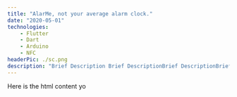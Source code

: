 ```yaml
---
title: "AlarMe, not your average alarm clock."
date: "2020-05-01"
technologies: 
    - Flutter
    - Dart
    - Arduino
    - NFC
headerPic: ./sc.png
description: "Brief Description Brief DescriptionBrief DescriptionBrief DescriptionBrief DescriptionBrief DescriptionBrief DescriptionBrief DescriptionBrief DescriptionBrief DescriptionBrief DescriptionBrief DescriptionBrief DescriptionBrief DescriptionBrief DescriptionBrief DescriptionBrief DescriptionBrief Description"
---
```


Here is the html content yo